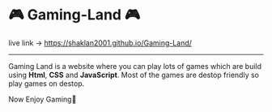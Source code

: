 # 🎮 Gaming-Land 🎮

live link -> https://shaklan2001.github.io/Gaming-Land/



**************************

Gaming Land is a website where you can play lots of games which are build using <b>Html</b>, <b>CSS</b> and <b>JavaScript</b>. Most of the games are destop friendly so play games on destop.

Now Enjoy Gaming🤪
